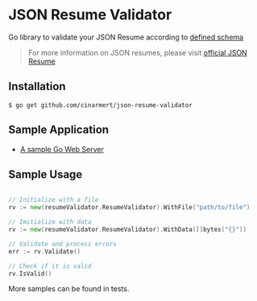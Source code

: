 # JSON Resume Validator

Go library to validate your JSON Resume according to [defined schema](https://jsonresume.org/schema/)

> For more information on JSON resumes, please visit [official JSON Resume](https://jsonresume.org)


## Installation

```
$ go get github.com/cinarmert/json-resume-validator
```

## Sample Application

- [A sample Go Web Server](https://github.com/cinarmert/json-resume-validator-client)

## Sample Usage

```go

// Initialize with a file
rv := new(resumeValidator.ResumeValidator).WithFile("path/to/file")

// Imitialize with data
rv := new(resumeValidator.ResumeValidator).WithData([]bytes("{}"))

// Validate and process errors
err := rv.Validate()

// Check if it is valid 
rv.IsValid()

```

More samples can be found in tests.